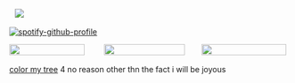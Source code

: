⠀![](https://komarev.com/ghpvc/?username=beaverhollow&label=punks&style=flat-square&color=000001&base=9597)

[![spotify-github-profile](https://spotify-github-profile.kittinanx.com/api/view?uid=6ee6c3uiykzyf00n8qqgt3t8m&cover_image=true&theme=natemoo-re&show_offline=true&background_color=c3ab9e&interchange=true&bar_color=f3dddb&bar_color_cover=false)](https://github.com/kittinan/spotify-github-profile)

<a href="https://rentry.co/daron" title="rentry"><img src="https://files.catbox.moe/tia4yz.png" width="135" height="20"></a>
⠀⠀⠀<a href="https://axlrose.atabook.org/" title="atabook"><img src="https://files.catbox.moe/wuu1a3.png" width="145" height="20"></a>⠀⠀⠀<a href="https://murdertooth.straw.page/" title="strawpage"><img src="https://files.catbox.moe/8b6mr8.png" width="152" height="20"></a>

[color my tree](https://colormytree.me/2024/01JE9DTAV3KPCVD456VDMGXAX3) 4 no reason other thn the fact i will be joyous 



